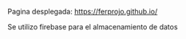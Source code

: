 Pagina desplegada: https://ferprojo.github.io/

Se utilizo firebase para el almacenamiento de datos
